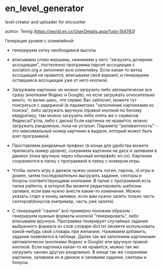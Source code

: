 # en_level_generator
level creator and uploader for encounter

author: Temig (https://world.en.cx/UserDetails.aspx?uid=154783)

Генерация уровня с олимпийкой:
- генерируем сетку необходимой высоты
- вписываем слово вершины, нажимаем у него "загрузить дочерние ассоциации", постепенно программа парсит ассоциации с sociation.org и заполняет всю олимпийку.
Если какая-то ветка ассоциаций не нравится, вписываем свой вариант, и генерируем оставшиеся ассоциации уже от него кнопкой.
- Загружаем картинки: их можно загрузить либо автоматически все сразу (кнопками Яндекс и Google), но если загружать относительно много, то велик шанс, что сервис Вас заблочит, можете тут поиграться с задержкой (в параметрах "заполнение картинками из поиска", либо загружать вручную (правой кнопкой по белому квадратику, там можно загрузить либо опять же с сервисов Яндекса/Гугла, либо с диска) Если картинка не нравится, можно загружать рандомную, пока не устроит. Параметр "релевантность" - это максимальный номер картинки в выдаче, который может быть взят программой.
- Проставляем рандомный префикс (в конце для удобства можете приписать номер уровня), сохраняем картинки на диск и заливаем в движок (пока вручную через обычный интерфейс en.cx). Картинки сохраняются в папку с программой в папку с номером игры.
- Чтобы залить игру в движок нужно указать логин, пароль, id игры и домен, затем последовательно выгрузить задание, секторы и бонусы соответствующими кнопками. В папке с программой есть папка patterns, в которой Вы можете редактировать шаблоны заливки, если вам нужно внести какие-то изменения. Можно указать старт и конец заливки, если вам нужно залить только часть секторов\бонусов (например, часть уже залита).

- С генерацией "свалки" все примерно похожим образом - генерируем нужные форматы кнопкой "генерировать", либо вписываем вручную. Программа генерирует случайные задания выбранного формата из слов словаря dict.txt (можете использовать какой-нибудь свой словарь при желании). Нажимаем добавить, задание появляется в таблице. Далее так же заполняем картинками автоматически (кнопками Яндекс и Google) или вручную правой кнопкой. Если картинка какая-то не нравится, можно так же загрузить заново другую рандомную. В конце так же сохраняем картинки, заливаем их в движок и заливаем задание, секторы и бонусы.
